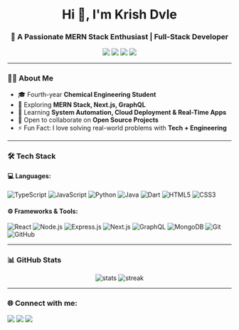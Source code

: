 <h1 align="center">Hi 👋, I'm Krish Dvle</h1>
<h3 align="center">🚀 A Passionate MERN Stack Enthusiast | Full-Stack Developer</h3>

<p align="center">
  <a href="https://github.com/KrishDvle"><img src="https://img.shields.io/badge/GitHub-000?logo=github&logoColor=white"/></a>
  <a href="https://linkedin.com/in/YourLinkedInID"><img src="https://img.shields.io/badge/LinkedIn-blue?logo=linkedin&logoColor=white"/></a>
  <a href="https://instagram.com/YourInstagramID"><img src="https://img.shields.io/badge/Instagram-E4405F?logo=instagram&logoColor=white"/></a>
  <a href="https://YourPortfolioLink.com"><img src="https://img.shields.io/badge/Portfolio-242424?logo=vercel&logoColor=white"/></a>
</p>

---

### 👨‍💻 About Me
- 🎓 Fourth-year **Chemical Engineering Student**
- 🔭 Exploring **MERN Stack, Next.js, GraphQL**
- 🌱 Learning **System Automation, Cloud Deployment & Real-Time Apps**
- 👯 Open to collaborate on **Open Source Projects**
- ⚡ Fun Fact: I love solving real-world problems with **Tech + Engineering**

---

### 🛠 Tech Stack  

#### 💻 Languages:
![TypeScript](https://img.shields.io/badge/TypeScript-3178C6?logo=typescript&logoColor=white)
![JavaScript](https://img.shields.io/badge/JavaScript-F7DF1E?logo=javascript&logoColor=black)
![Python](https://img.shields.io/badge/Python-3776AB?logo=python&logoColor=white)
![Java](https://img.shields.io/badge/Java-007396?logo=java&logoColor=white)
![Dart](https://img.shields.io/badge/Dart-0175C2?logo=dart&logoColor=white)
![HTML5](https://img.shields.io/badge/HTML5-E34F26?logo=html5&logoColor=white)
![CSS3](https://img.shields.io/badge/CSS3-1572B6?logo=css3&logoColor=white)

#### ⚙️ Frameworks & Tools:
![React](https://img.shields.io/badge/React-20232A?logo=react&logoColor=61DAFB)
![Node.js](https://img.shields.io/badge/Node.js-339933?logo=node.js&logoColor=white)
![Express.js](https://img.shields.io/badge/Express.js-000000?logo=express&logoColor=white)
![Next.js](https://img.shields.io/badge/Next.js-000000?logo=nextdotjs&logoColor=white)
![GraphQL](https://img.shields.io/badge/GraphQL-E10098?logo=graphql&logoColor=white)
![MongoDB](https://img.shields.io/badge/MongoDB-47A248?logo=mongodb&logoColor=white)
![Git](https://img.shields.io/badge/Git-F05032?logo=git&logoColor=white)
![GitHub](https://img.shields.io/badge/GitHub-181717?logo=github&logoColor=white)

---

### 📊 GitHub Stats
<p align="center">
  <img src="https://github-readme-stats.vercel.app/api?username=KrishDvle&show_icons=true&theme=tokyonight" alt="stats" />
  <img src="https://github-readme-streak-stats.herokuapp.com/?user=KrishDvle&theme=tokyonight" alt="streak" />
</p>

---

### 🌐 Connect with me:
<p align="left">
  <a href="https://linkedin.com/in/YourLinkedInID"><img src="https://img.icons8.com/color/48/000000/linkedin.png"/></a>
  <a href="https://instagram.com/YourInstagramID"><img src="https://img.icons8.com/color/48/000000/instagram.png"/></a>
  <a href="mailto:yourmail@gmail.com"><img src="https://img.icons8.com/color/48/000000/gmail-new.png"/></a>
</p>
